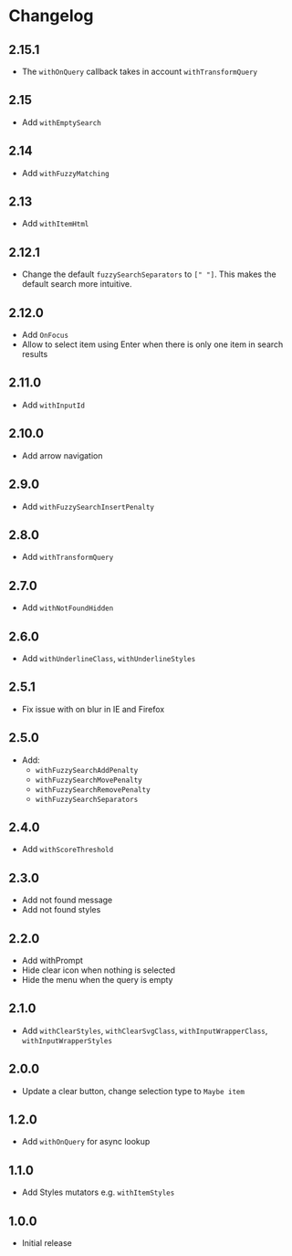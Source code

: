 # Changelog

## 2.15.1

- The `withOnQuery` callback takes in account `withTransformQuery`

## 2.15

- Add `withEmptySearch`

## 2.14

- Add `withFuzzyMatching`

## 2.13

- Add `withItemHtml`

## 2.12.1

- Change the default `fuzzySearchSeparators` to `[" "]`. This makes the default search more intuitive.

## 2.12.0

- Add `OnFocus`
- Allow to select item using Enter when there is only one item in search results

## 2.11.0

- Add `withInputId`

## 2.10.0

- Add arrow navigation

## 2.9.0

- Add `withFuzzySearchInsertPenalty`

## 2.8.0

- Add `withTransformQuery`

## 2.7.0

- Add `withNotFoundHidden`

## 2.6.0

- Add `withUnderlineClass`, `withUnderlineStyles`

## 2.5.1

- Fix issue with on blur in IE and Firefox

## 2.5.0

- Add:
  - `withFuzzySearchAddPenalty`
  - `withFuzzySearchMovePenalty`
  - `withFuzzySearchRemovePenalty`
  - `withFuzzySearchSeparators`

## 2.4.0

- Add `withScoreThreshold`

## 2.3.0

- Add not found message
- Add not found styles

## 2.2.0

- Add withPrompt
- Hide clear icon when nothing is selected
- Hide the menu when the query is empty

## 2.1.0

- Add `withClearStyles`, `withClearSvgClass`, `withInputWrapperClass`, `withInputWrapperStyles`

## 2.0.0

- Update a clear button, change selection type to `Maybe item`

## 1.2.0

- Add `withOnQuery` for async lookup

## 1.1.0

- Add Styles mutators e.g. `withItemStyles`

## 1.0.0

- Initial release

